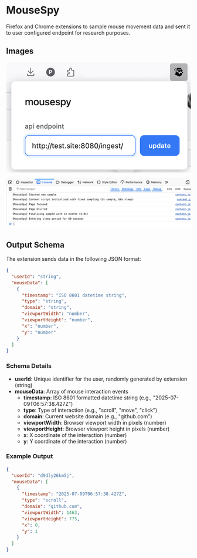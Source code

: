 # MouseSpy

Firefox and Chrome extensions to sample mouse movement data and sent it to user configured endpoint for research purposes.

## Images

![MouseSpy Extension Interface](assets/img1.png)

![MouseSpy Extension Demo](assets/img2.png)

## Output Schema

The extension sends data in the following JSON format:

```json
{
  "userId": "string",
  "mouseData": [
    {
      "timestamp": "ISO 8601 datetime string",
      "type": "string",
      "domain": "string", 
      "viewportWidth": "number",
      "viewportHeight": "number",
      "x": "number",
      "y": "number"
    }
  ]
}
```

### Schema Details

- **userId**: Unique identifier for the user, randomly generated by extension (string)
- **mouseData**: Array of mouse interaction events
  - **timestamp**: ISO 8601 formatted datetime string (e.g., "2025-07-09T06:57:38.427Z")
  - **type**: Type of interaction (e.g., "scroll", "move", "click")
  - **domain**: Current website domain (e.g., "github.com")
  - **viewportWidth**: Browser viewport width in pixels (number)
  - **viewportHeight**: Browser viewport height in pixels (number)
  - **x**: X coordinate of the interaction (number)
  - **y**: Y coordinate of the interaction (number)

### Example Output

```json
{
  "userId": "d9dly26km5j",
  "mouseData": [
    {
      "timestamp": "2025-07-09T06:57:38.427Z",
      "type": "scroll",
      "domain": "github.com",
      "viewportWidth": 1463,
      "viewportHeight": 775,
      "x": 0,
      "y": 1
    }
  ]
}
```

